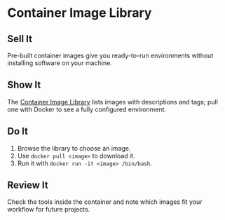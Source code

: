 # Container Image Library

## Sell It
Pre-built container images give you ready-to-run environments without installing software on your machine.

## Show It
The [Container Image Library](../container-library/index.md) lists images with descriptions and tags; pull one with Docker to see a fully configured environment.

## Do It
1. Browse the library to choose an image.
2. Use `docker pull <image>` to download it.
3. Run it with `docker run -it <image> /bin/bash`.

## Review It
Check the tools inside the container and note which images fit your workflow for future projects.
